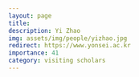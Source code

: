 ```yaml
---
layout: page
title: 
description: Yi Zhao
img: assets/img/people/yizhao.jpg
redirect: https://www.yonsei.ac.kr
importance: 41
category: visiting scholars
---
```


